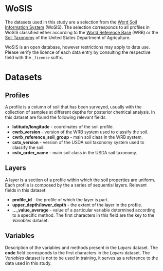 WoSIS
=====

The datasets used in this study are a selection from the [Word Soil Information System](https://www.isric.org/explore/wosis) (WoSIS). The selection corresponds to all profiles in WoSIS classified either according to the [World Reference Base](http://www.fao.org/soils-portal/soil-survey/soil-classification/world-reference-base/en/) (WRB) or the [Soil Taxonomy](https://www.nrcs.usda.gov/wps/portal/nrcs/main/soils/survey/class/taxonomy/) of the United States Department of Agriculture.

WoSIS is an open database, however restrictions may apply to data use. Please verify the licence of each data entry by consulting the respective field with the `_license` suffix.

Datasets
========

Profiles
--------
A profile is a column of soil that has been surveyed, usually with the collection of samples at different depths for posterior chemical analysis. In this dataset are found the following relevant fields:

- **latitude/longitude** - coordinates of the soil profile.
- **cwrb_version** - version of the WRB system used to classify the soil.
- **cwrb_reference_soil_group** - main soil class in the WRB system.
- **cstx_version** - version of the USDA soil taxonomy system used to classify the soil.		
- **cstx_order_name** - main soil class in the USDA soil taxonomy.

Layers
------
A layer is a section of a profile within which the soil properties are uniform. Each profile is composed by the a series of sequential layers. Relevant fields in this dataset:

- **profile_id** - the profile of which the layer is part.
- **upper_depth/lower_depth** - the extent of the layer in the profile.
- **..._value_average** - value of a particular variable determined according to a specific method. The first characters in this field are the key to the *Variables* dataset.

Variables
---------
Description of the variables and methods present in the *Layers* dataset. The **code**  field corresponds to the first characters in the *Layers* dataset. The *Variables* dataset is not to be used in training, it serves as a reference to the data used in this study.
